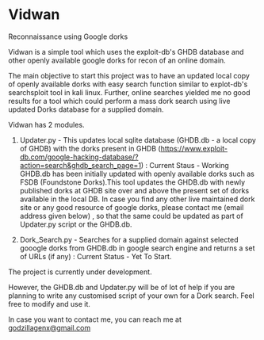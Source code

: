 # Vidwan
Reconnaissance using Google dorks

Vidwan is a simple tool which uses the exploit-db's GHDB database and other openly available google dorks for recon of an online domain.

The main objective to start this project was to have an updated local copy of openly available dorks with easy search function similar to explot-db's searchsploit tool in kali linux. Further, online searches yielded me no good results for a tool which could perform a mass dork search using live updated Dorks database for a supplied domain.

Vidwan has 2 modules. 

1. Updater.py - This updates local sqlite database (GHDB.db - a local copy of GHDB) with the dorks present in GHDB (https://www.exploit-db.com/google-hacking-database/?action=search&ghdb_search_page=1) : Current Staus - Working
GHDB.db has been initially updated with openly available dorks such as FSDB (Foundstone Dorks).This tool updates the GHDB.db with newly published dorks at GHDB site over and above the present set of dorks available in the local DB. In case you find any other live maintained dork site or any good resource of google dorks, please contact me (email address given below) , so that the same could be updated as part of Updater.py script or the GHDB.db.

2. Dork_Search.py - Searches for a supplied domain against selected gooogle dorks from GHDB.db in google search engine and returns a set of URLs (if any) : Current Status - Yet To Start. 

The project is currently under development. 

However, the GHDB.db and Updater.py will be of lot of help if you are planning to write any customised script of your own for a Dork search. Feel free to modify and use it. 

In case you want to contact me, you can reach me at godzillagenx@gmail.com
